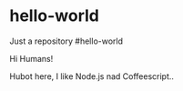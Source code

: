 # hello-world
Just a repository
#hello-world

Hi Humans!

Hubot here, I like Node.js nad Coffeescript..
